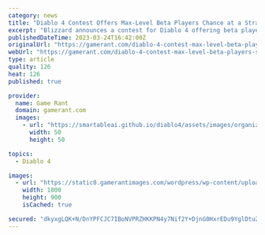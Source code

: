 ```yaml
---
category: news
title: "Diablo 4 Contest Offers Max-Level Beta Players Chance at a Strange Reward"
excerpt: "Blizzard announces a contest for Diablo 4 offering beta players that reach max level the opportunity to earn a strange reward. Blizzard has announced a new contest for Diablo 4 beta participants ..."
publishedDateTime: 2023-03-24T16:42:00Z
originalUrl: "https://gamerant.com/diablo-4-contest-max-level-beta-players-strange-reward/"
webUrl: "https://gamerant.com/diablo-4-contest-max-level-beta-players-strange-reward/"
type: article
quality: 126
heat: 126
published: true

provider:
  name: Game Rant
  domain: gamerant.com
  images:
    - url: "https://smartableai.github.io/diablo4/assets/images/organizations/gamerant.com-50x50.jpg"
      width: 50
      height: 50

topics:
  - Diablo 4

images:
  - url: "https://static0.gamerantimages.com/wordpress/wp-content/uploads/2023/03/diablo-4-lilith-key-art-beta-contest.jpg"
    width: 1800
    height: 900
    isCached: true

secured: "dkyxgLQK+N/DnYPFCJC7IBoNVPRZHKKPN4y7Nif2Y+DjnG0HxrEDu9YglDtuZ/Ezy+EHm6imZkqVxMEBEDk3u5+QNaGPuHOPOMPknXsIzaRurMBVk/wAHYMFMJssV4+WxHoJehHhCDWD02ds10V3jwHNdz3XFEkg6JEWIfZ27BCGFpInmFfYcnKZlqm4TAvWPgRy+m0E2JzqwAuW6KqOqsVv/gtlGsgDoSNkfJb7VmQnYL/kVtAwcOKLUquhQfBLF1isXuOLwlR/saV37YSm/dpI/vGSJI9+kyHhPpklkUYuUChya+72/MZPbvSW/mvzR69KtwkMF3WjU2H4aoPobgCRWunM6R5eaZPlc6iLz2w=;RTnNykwqCloEHXm1fgsxhw=="
---
```


